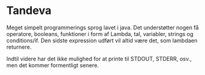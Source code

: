 # Tandeva
Meget simpelt programmerings sprog lavet i java.
Det understøtter nogen få operatore, booleans, funktioner i form af Lambda, tal, variabler, strings og conditions/if.
Den sidste expression udført vil altid være det, som lambdaen returnere.

Indtil videre har det ikke mulighed for at printe til STDOUT, STDERR, osv., men det kommer formentligt senere.
